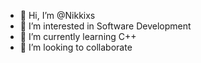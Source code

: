 - 👋 Hi, I’m @Nikkixs
- 👀 I’m interested in Software Development
- 🌱 I’m currently learning C++
- 💞️ I’m looking to collaborate

